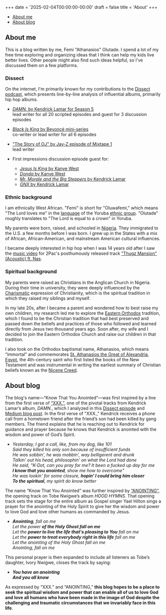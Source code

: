 +++
date = '2025-02-04T00:00:00-00:00'
draft = false
title = 'About'
+++

* [About me](#about-me)
* [About blog](#about-blog)

## About me

This is a blog written by me, Femi "Athanasios" Olutade. I spend a lot of my free time exploring and organizing ideas that I think can help my kids live better lives. Other people might also find such ideas helpful, so I've discussed them on a few platforms.

### Dissect

On the internet, I'm primarily known for my contributions to the [Dissect podcast](https://open.spotify.com/show/2b025hq3gJ17tQdxS3aV43?si=9f291cc30d314dcc), which presents line-by-line analysis of influential albums, primarily hip hop albums.

* [*DAMN.* by Kendrick Lamar for Season 5](https://open.spotify.com/playlist/5HydkaB8goYMoakwxOtRSL?si=24845f2a83e54fc0)  
  lead writer for all 20 scripted episodes and guest for 3 discussion episodes

* [*Black Is King* by Beyoncé mini-series](https://open.spotify.com/playlist/3m6TjWshCxkjlCY3qz5SVa?si=578ef09f6c204135)  
  co-writer or lead writer for all 6 episodes

* ["The Story of OJ" by Jay-Z episode of Mixtape 1](https://open.spotify.com/episode/1HJ3hTEHApX8vBhi4TpC39?si=9ba3d0fb4011463a)  
  lead writer

* First impressions discussion episode guest for:
  * [*Jesus Is King* by Kanye West](https://open.spotify.com/episode/5Sb8UkzS6mUMFEX4DcoPpw?si=800021d4443e4e68)
  * [*Donda* by Kanye West](https://open.spotify.com/episode/3qNw3kZUUkamGF3AdJlZ3i?si=04fe94f4f1bb45fa)
  * [*Mr. Morale and the Big Steppers* by Kendrick Lamar](https://open.spotify.com/episode/4q6k2tzHXRQyWXyq1Jn4or?si=a935b86a29264adc)
  * [*GNX* by Kendrick Lamar](https://open.spotify.com/episode/3gTbVe3g65L0oa5Rsnfc2k?si=00a10084a51d45f4)

### Ethnic background

I am ethnically West African. "Femi" is short for "Oluwafemi," which means "The Lord loves me" in the [language](https://en.wikipedia.org/wiki/Yoruba_language) of the Yoruba [ethnic group](https://en.wikipedia.org/wiki/Yoruba_people). "Olutade" roughly translates to "The Lord is equal to a crown" in Yoruba.

My parents were born, raised, and schooled in [Nigeria](https://www.britannica.com/place/Nigeria). They immigrated to the U.S. a few months before I was born. I grew up in the States with a mix of African, African-American, and mainstream American cultural influences.

I became deeply interested in hip hop when I was 14 years old after I saw the [music video](https://www.youtube.com/watch?v=mVObfpaR2_I) for 2Pac's posthumously released track ["Thugz Mansion" (Acoustic) ft. Nas](https://open.spotify.com/track/3srOaTBnt4SCup2BhVHOp6?si=7bcf65cfe2844702).

### Spiritual background

My parents were raised as Christians in the Anglican Church in Nigeria. During their time in university, they were deeply influenced by the [Charismatic](https://www.christianity.org.uk/article/charismatic-christians) expression of Christianity, which is the spiritual tradition in which they raised my siblings and myself.  

In my late 20s, after I became a parent and wondered how to best raise my own children, my research led me to explore the [Eastern Orthodox](https://a.co/d/7uZMe6S) tradition, which I found to be the Christian tradition that had best preserved and passed down the beliefs and practices of those who followed and learned directly from Jesus two thousand years ago. Soon after, my wife and I decided to join the Eastern Orthodox Church and raise our children in that tradition.  

I also took on the Orthodox baptismal name, Athanasios, which means “immortal” and commemorates [St. Athanasios the Great of Alexandria, Egypt](https://www.oca.org/saints/lives/2007/05/02/101269-saint-athanasius-the-great-patriarch-of-alexandria), the 4th-century saint who first listed the books of the New Testament and was instrumental in writing the earliest summary of Christian beliefs known as the [Nicene Creed](https://en.wikipedia.org/wiki/Nicene_Creed).  

## About blog

The blog's name—“Know That You Anointed”—was first inspired by a line from the first verse of [“XXX.”](https://open.spotify.com/track/4iYRa2btalAzPZoSYfROqF?si=f5d32766f8004f76), one of the pivotal tracks from Kendrick Lamar’s album, *DAMN.*, which I analyzed in this [Dissect episode](https://open.spotify.com/episode/2X1X0jZMy7t50JEMzG4iFU?si=bf0c5128c8cc4bf9) and [Medium blog post](https://medium.com/@folutade/reflections-on-dissections-s5e14-xxx-pt-1-94715c45ea06). In the first verse of "XXX.," Kendrick receives a phone call from a hometown friend after the friend’s son had been killed by gang members. The friend explains that he is reaching out to Kendrick for guidance and prayer because he knows that Kendrick is anointed with the wisdom and power of God’s Spirit.  

  * *Yesterday, I got a call, like, from my dog, like 101  
    Said they killed his only son because of insufficient funds  
    He was sobbin', he was mobbin', way belligerent and drunk  
    Talkin' out his head, philosophin' on what the Lord had done  
    He said, "K-Dot, can you pray for me? It been a fucked up day for me  
    **I know that you anointed**, show me how to overcome"  
    He was lookin' for some closure, **hopin' I could bring him closer  
    To the spiritual**, my spirit do know better*  

The name “Know That You Anointed” was further inspired by [“ANOINTING”](https://www.youtube.com/watch?v=xgwfzU2KsF0), the opening track on Tobe Nwigwe’s album *HOOD HYMNS*. That opening track sets the stage for the entire album as Gospel singer Yael Hilton sings a prayer for the anointing of the Holy Spirit to give her the wisdom and power to love God and love other humans as commanded by Jesus.  

  * ***Anointing**, fall on me  
    Let the power **of the Holy Ghost fall on me**  
    Let the **power to live the life that's pleasing to You** fall on me  
    Let the **power to treat everybody right in this life** fall on me  
    Let the anointing of the Holy Ghost fall on me  
    Anointing, fall on me*  

This personal prayer is then expanded to include all listeners as Tobe’s daughter, Ivory Nwigwe, closes the track by saying:  

  * ***You have an anointing  
    And you all know***  

As expressed by “XXX.” and “ANOINTING,” **this blog hopes to be a place to seek the spiritual wisdom and power that can enable all of us to love God and love all humans who have been made in the image of God despite the challenging and traumatic circumstances that we invariably face in this life**.  
  
